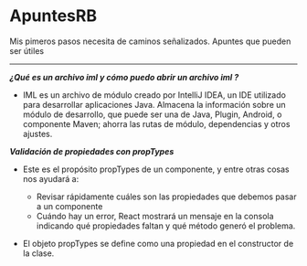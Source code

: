 # ApuntesRB
 Mis pimeros pasos necesita de caminos señalizados. Apuntes que pueden ser útiles
 ********************************************************************************

_**¿Qué es un archivo iml y cómo puedo abrir un archivo iml ?**_
* IML es un archivo de módulo creado por IntelliJ IDEA, un IDE utilizado para desarrollar aplicaciones Java. Almacena la información sobre un módulo de desarrollo, que puede ser una de Java, Plugin, Android, o componente Maven; ahorra las rutas de módulo, dependencias y otros ajustes. 

_**Validación de propiedades con propTypes**_
* Este es el propósito propTypes de un componente, y entre otras cosas nos ayudará a:
  * Revisar rápidamente cuáles son las propiedades que debemos pasar a un componente
  * Cuándo hay un error, React mostrará un mensaje en la consola indicando qué propiedades faltan y qué método generó el problema.

* El objeto propTypes se define como una propiedad en el constructor de la clase. 
